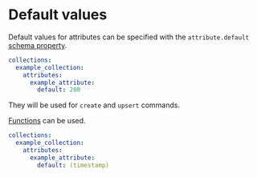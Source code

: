 # Default values

Default values for attributes can be specified with the `attribute.default`
[schema property](schema.md).

```yml
collections:
  example_collection:
    attributes:
      example_attribute:
        default: 200
```

They will be used for `create` and `upsert` commands.

[Functions](functions.md) can be used.

```yml
collections:
  example_collection:
    attributes:
      example_attribute:
        default: (timestamp)
```
